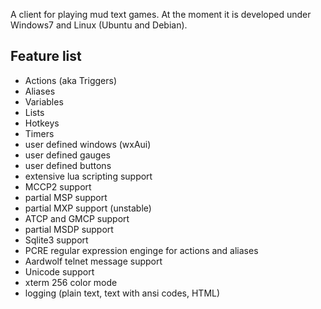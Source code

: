 A client for playing mud text games. At the moment it is developed under Windows7
and Linux (Ubuntu and Debian).

## Feature list ##
  * Actions (aka Triggers)
  * Aliases
  * Variables
  * Lists
  * Hotkeys
  * Timers
  * user defined windows (wxAui)
  * user defined gauges
  * user defined buttons
  * extensive lua scripting support
  * MCCP2 support
  * partial MSP support
  * partial MXP support (unstable)
  * ATCP and GMCP support
  * partial MSDP support
  * Sqlite3 support
  * PCRE regular expression enginge for actions and aliases
  * Aardwolf telnet message support
  * Unicode support
  * xterm 256 color mode
  * logging (plain text, text with ansi codes, HTML)